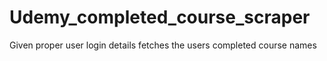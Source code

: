 # Udemy_completed_course_scraper
Given proper user login details fetches the users completed course names
